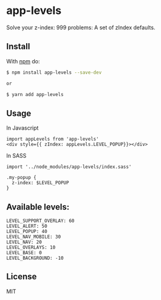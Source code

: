 # app-levels

Solve your z-index: 999 problems: A set of zIndex defaults.

## Install

With [npm](http://npmjs.org) do:

```bash
$ npm install app-levels --save-dev

or

$ yarn add app-levels
```

## Usage

In Javascript

    import appLevels from 'app-levels'
    <div style={{ zIndex: appLevels.LEVEL_POPUP}}></div>

In SASS

    import '../node_modules/app-levels/index.sass'

    .my-popup {
      z-index: $LEVEL_POPUP
    }


## Available levels:

    LEVEL_SUPPORT_OVERLAY: 60
    LEVEL_ALERT: 50
    LEVEL_POPUP: 40
    LEVEL_NAV_MOBILE: 30
    LEVEL_NAV: 20
    LEVEL_OVERLAYS: 10
    LEVEL_BASE: 0
    LEVEL_BACKGROUND: -10


## License

MIT
